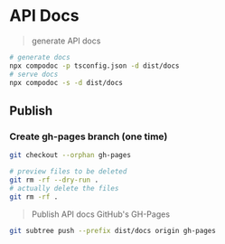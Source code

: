 # API Docs

> generate API docs

```bash
# generate docs
npx compodoc -p tsconfig.json -d dist/docs
# serve docs
npx compodoc -s -d dist/docs
```

## Publish

### Create gh-pages branch (one time)

```bash
git checkout --orphan gh-pages

# preview files to be deleted
git rm -rf --dry-run .
# actually delete the files
git rm -rf .
```

> Publish API docs GitHub's GH-Pages

```bash
git subtree push --prefix dist/docs origin gh-pages
```
